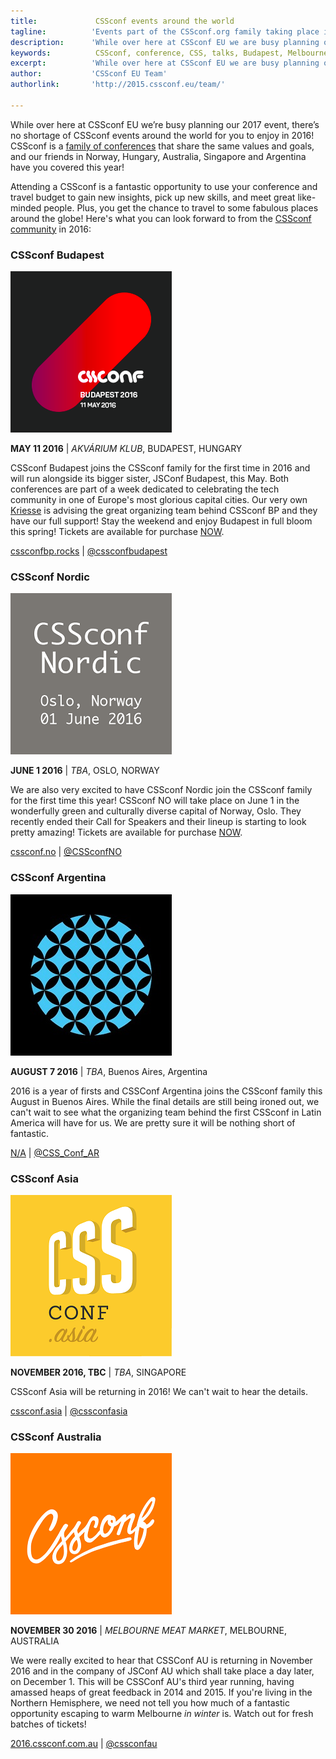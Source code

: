 ```yaml
---
title:             CSSconf events around the world
tagline:          'Events part of the CSSconf.org family taking place in 2016'
description:      'While over here at CSSconf EU we are busy planning our 2017 event, there is no shortage of CSSconf events around     the world!'
keywords:          CSSconf, conference, CSS, talks, Budapest, Melbourne, US, Buenos Aires
excerpt:          'While over here at CSSconf EU we are busy planning our 2017 event, there is no shortage of CSSconf events around     the world!'
author:           'CSSconf EU Team'
authorlink:       'http://2015.cssconf.eu/team/'

---
```



While over here at CSSconf EU we’re busy planning our 2017 event, there’s no shortage of CSSconf events around the world for you to enjoy in 2016! CSSconf is a [family of conferences](http://cssconf.org/) that share the same values and goals, and our friends in Norway, Hungary, Australia, Singapore and Argentina have you covered this year!

Attending a CSSconf is a fantastic opportunity to use your conference and travel budget to gain new insights, pick up new skills, and meet great like-minded people. Plus, you get the chance to travel to some fabulous places around the globe! Here's what you can look forward to from the [CSSconf community](http://cssconf.org/) in 2016:

### CSSconf Budapest  

  ![cssconfbp logo](CSSconfBP.png)  

**MAY 11 2016** | _AKVÁRIUM KLUB_, BUDAPEST, HUNGARY  

CSSconf Budapest joins the CSSconf family for the first time in 2016 and will run alongside its bigger sister, JSConf Budapest, this May. Both conferences are part of a week dedicated to celebrating the tech community in one of Europe's most glorious capital cities. Our very own [Kriesse](www.twitter.com/kriesse) is advising the great organizing team behind CSSconf BP and they have our full support! Stay the weekend and enjoy Budapest in full bloom this spring! Tickets are available for purchase [NOW](http://cssconfbp.rocks/#tickets).  

[cssconfbp.rocks](http://cssconfbp.rocks/) | [@cssconfbudapest](https://twitter.com/cssconfbudapest)  
  

### CSSconf Nordic  

  ![cssconfno logo](CSSconfNO.png)  
    
**JUNE 1 2016** | _TBA_, OSLO, NORWAY  

We are also very excited to have CSSconf Nordic join the CSSconf family for the first time this year! CSSconf NO will take place on June 1 in the wonderfully green and culturally diverse capital of Norway, Oslo. They recently ended their Call for Speakers and their lineup is starting to look pretty amazing! Tickets are available for purchase [NOW](https://ti.to/webrebels/2016).  

  [cssconf.no](http://cssconf.no/) | [@CSSconfNO](https://twitter.com/CSSconfNO)    

### CSSconf Argentina  

  ![cssconfar logo](CSSconfar.jpg)  
  
**AUGUST 7 2016** | _TBA_, Buenos Aires, Argentina    

2016 is a year of firsts and CSSConf Argentina joins the CSSconf family this August in Buenos Aires. While the final details are still being ironed out, we can't wait to see what the organizing team behind the first CSSconf in Latin America will have for us. We are pretty sure it will be nothing short of fantastic.  

  [N/A](N/A) | [@CSS_Conf_AR](https://twitter.com/CSS_Conf_AR)

### CSSconf Asia  

  ![cssconfasia logo](CSSconfAsia.png)  
  
**NOVEMBER 2016, TBC** | _TBA_, SINGAPORE   

  CSSconf Asia will be returning in 2016! We can't wait to hear the details.

  [cssconf.asia](www.cssconf.asia) | [@cssconfasia](https://twitter.com/cssconfasia)  
  
### CSSconf Australia  

  ![cssconfau logo](CSSConfAU.png)  

**NOVEMBER 30 2016** | _MELBOURNE MEAT MARKET_, MELBOURNE, AUSTRALIA  
  
We were really excited to hear that CSSConf AU is returning in November 2016 and in the company of JSConf AU which shall take place a day later, on December 1. This will be CSSConf AU's third year running, having amassed heaps of great feedback in 2014 and 2015. If you're living in the Northern Hemisphere, we need not tell you how much of a fantastic opportunity escaping to warm Melbourne _in winter_ is. Watch out for fresh batches of tickets!    

  [2016.cssconf.com.au](http://2016.cssconf.com.au/) | [@cssconfau](https://twitter.com/cssconfau)
